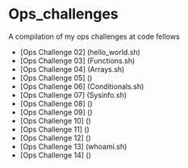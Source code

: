 # Ops_challenges

A compilation of my ops challenges at code fellows

- [Ops Challenge 02] (hello_world.sh)
- [Ops Challenge 03] (Functions.sh)
- [Ops Challenge 04] (Arrays.sh)
- [Ops Challenge 05] ()
- [Ops Challenge 06] (Conditionals.sh)
- [Ops Challenge 07] (Sysinfo.sh)
- [Ops Challenge 08] ()
- [Ops Challenge 09] ()
- [Ops Challenge 10] ()
- [Ops Challenge 11] ()
- [Ops Challenge 12] ()
- [Ops Challenge 13] (whoami.sh)
- [Ops Challenge 14] ()

